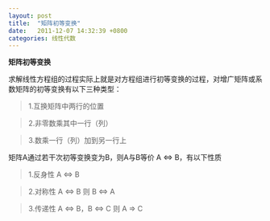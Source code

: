 ```yaml
---
layout: post
title:  "矩阵初等变换"
date:   2011-12-07 14:32:39 +0800
categories: 线性代数
---
```


**矩阵初等变换**

求解线性方程组的过程实际上就是对方程组进行初等变换的过程，对增广矩阵或系数矩阵的初等变换有以下三种类型：

>1.互换矩阵中两行的位置

>2.非零数乘其中一行（列）

>3.数乘一行（列）加到另一行上

矩阵A通过若干次初等变换变为B，则A与B等价 A ⇔ B，有以下性质

>1.反身性 A ⇔ B 

>2.对称性 A ⇔ B 则 B ⇔ A 

>3.传递性 A ⇔ B，B ⇔ C 则 A ⇒ C 
